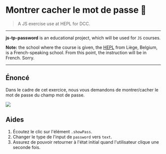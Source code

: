 # Montrer cacher le mot de passe 🤪

> A JS exercise use at HEPL for DCC.

* * *

**js-tp-password** is an educational project, which will be used for `JS` courses.

**Note:** the school where the course is given, the [HEPL](http://www.provincedeliege.be/hauteecole) from Liège, Belgium, is a French-speaking school. From this point, the instruction will be in French. Sorry.

* * *


## Énoncé

Dans le cadre de cet exercice, nous vous demandons de montrer/cacher le mot de passe du champ mot de passe. 

![](readme.gif)


## Aides

1. Écoutez le clic sur l'élément `.showPass`.
1. Changer le type de l'input de `password` vers `text`.
1. Assurez de pouvoir retourner à l'état initial quand l'utilisateur clique une seconde fois.




